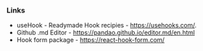 ### Links
- useHook - Readymade Hook recipies - https://usehooks.com/.
- Github .md Editor - https://pandao.github.io/editor.md/en.html
- Hook form package - https://react-hook-form.com/
